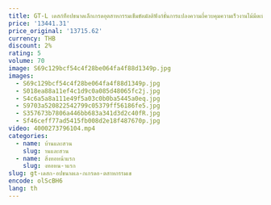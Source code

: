 ```yaml
---
title: GT-L เดสก์ท็อปขนาดเล็กเกรดอุตสาหกรรมเข็มขัดมัลติฟังก์ชั่นการแปลงความถี่ควบคุมความเร็วงานไม้มีดเพื่อน DIY
price: '13441.31'
price_original: '13715.62'
currency: THB
discount: 2%
rating: 5
volume: 70
image: S69c129bcf54c4f28be064fa4f88d1349p.jpg
images:
  - S69c129bcf54c4f28be064fa4f88d1349p.jpg
  - S018ea88a11ef4c1d9c0a085d48065fc2j.jpg
  - S4c6a5a8a111e49f5a03c0b0ba5445a0eq.jpg
  - S9703a520822542799c05379ff56186fe5.jpg
  - S357673b7806a446bb683a341d3d2c40fR.jpg
  - Sf46ceff77ad5415fb008d2e18f487670p.jpg
video: 4000273796104.mp4
categories:
  - name: บ้านและสวน
    slug: านและสวน
  - name: สิ่งทอหน้าแรก
    slug: งทอหน-าแรก
slug: gt-เดสก-อปขนาดเล-กเกรดอ-ตสาหกรรมเข
encode: olScBH6
lang: th
---
```

  